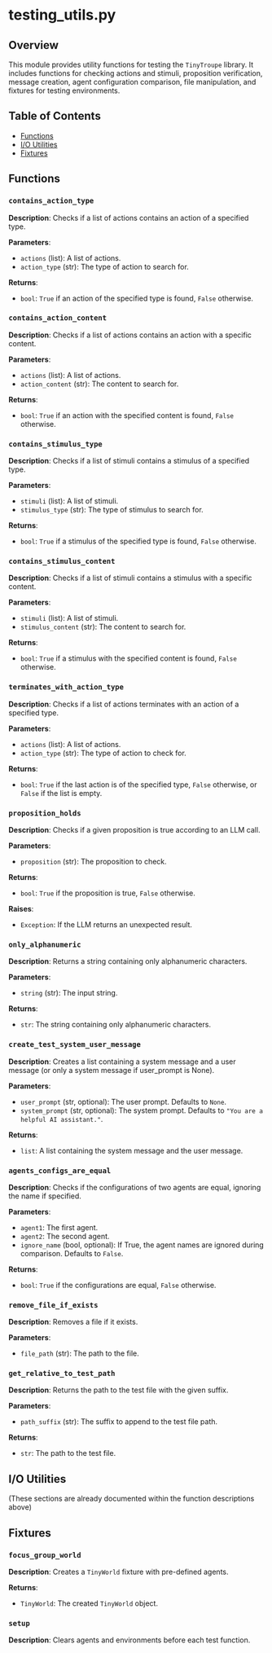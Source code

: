 # testing_utils.py

## Overview

This module provides utility functions for testing the `TinyTroupe` library. It includes functions for checking actions and stimuli, proposition verification, message creation, agent configuration comparison, file manipulation, and fixtures for testing environments.

## Table of Contents

* [Functions](#functions)
* [I/O Utilities](#i-o-utilities)
* [Fixtures](#fixtures)

## Functions

### `contains_action_type`

**Description**: Checks if a list of actions contains an action of a specified type.

**Parameters**:
- `actions` (list): A list of actions.
- `action_type` (str): The type of action to search for.

**Returns**:
- `bool`: `True` if an action of the specified type is found, `False` otherwise.


### `contains_action_content`

**Description**: Checks if a list of actions contains an action with a specific content.

**Parameters**:
- `actions` (list): A list of actions.
- `action_content` (str): The content to search for.

**Returns**:
- `bool`: `True` if an action with the specified content is found, `False` otherwise.


### `contains_stimulus_type`

**Description**: Checks if a list of stimuli contains a stimulus of a specified type.

**Parameters**:
- `stimuli` (list): A list of stimuli.
- `stimulus_type` (str): The type of stimulus to search for.

**Returns**:
- `bool`: `True` if a stimulus of the specified type is found, `False` otherwise.


### `contains_stimulus_content`

**Description**: Checks if a list of stimuli contains a stimulus with a specific content.

**Parameters**:
- `stimuli` (list): A list of stimuli.
- `stimulus_content` (str): The content to search for.

**Returns**:
- `bool`: `True` if a stimulus with the specified content is found, `False` otherwise.


### `terminates_with_action_type`

**Description**: Checks if a list of actions terminates with an action of a specified type.

**Parameters**:
- `actions` (list): A list of actions.
- `action_type` (str): The type of action to check for.

**Returns**:
- `bool`: `True` if the last action is of the specified type, `False` otherwise, or `False` if the list is empty.


### `proposition_holds`

**Description**: Checks if a given proposition is true according to an LLM call.

**Parameters**:
- `proposition` (str): The proposition to check.

**Returns**:
- `bool`: `True` if the proposition is true, `False` otherwise.

**Raises**:
- `Exception`: If the LLM returns an unexpected result.


### `only_alphanumeric`

**Description**: Returns a string containing only alphanumeric characters.

**Parameters**:
- `string` (str): The input string.

**Returns**:
- `str`: The string containing only alphanumeric characters.


### `create_test_system_user_message`

**Description**: Creates a list containing a system message and a user message (or only a system message if user_prompt is None).

**Parameters**:
- `user_prompt` (str, optional): The user prompt. Defaults to `None`.
- `system_prompt` (str, optional): The system prompt. Defaults to `"You are a helpful AI assistant."`.

**Returns**:
- `list`: A list containing the system message and the user message.


### `agents_configs_are_equal`

**Description**: Checks if the configurations of two agents are equal, ignoring the name if specified.

**Parameters**:
- `agent1`: The first agent.
- `agent2`: The second agent.
- `ignore_name` (bool, optional): If True, the agent names are ignored during comparison. Defaults to `False`.

**Returns**:
- `bool`: `True` if the configurations are equal, `False` otherwise.


### `remove_file_if_exists`

**Description**: Removes a file if it exists.

**Parameters**:
- `file_path` (str): The path to the file.


### `get_relative_to_test_path`

**Description**: Returns the path to the test file with the given suffix.

**Parameters**:
- `path_suffix` (str): The suffix to append to the test file path.

**Returns**:
- `str`: The path to the test file.


## I/O Utilities

(These sections are already documented within the function descriptions above)


## Fixtures

### `focus_group_world`

**Description**: Creates a `TinyWorld` fixture with pre-defined agents.

**Returns**:
- `TinyWorld`: The created `TinyWorld` object.


### `setup`

**Description**: Clears agents and environments before each test function.

```